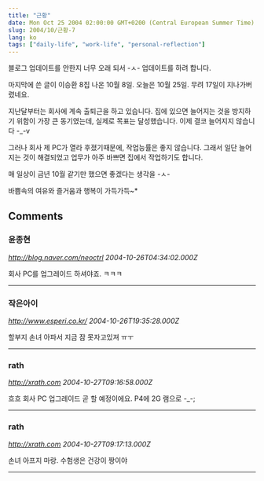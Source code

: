 ```yaml
---
title: "근황"
date: Mon Oct 25 2004 02:00:00 GMT+0200 (Central European Summer Time)
slug: 2004/10/근황-7
lang: ko
tags: ["daily-life", "work-life", "personal-reflection"]
---
```


블로그 업데이트를 안한지 너무 오래 되서 -ㅅ-
업데이트를 하려 합니다. 

마지막에 쓴 글이 이승환 8집 나온 10월 8일.
오늘은 10월 25일. 무려 17일이 지나가버렸네요.

지난달부터는 회사에 계속 출퇴근을 하고 있습니다.
집에 있으면 늘어지는 것을 방지하기 위함이 가장 큰
동기였는데, 실제로 목표는 달성했습니다. 이제 결코 
늘어지지 않습니다 -_-v

그러나 회사 제 PC가 열라 후졌기때문에, 작업능률은
좋지 않습니다. 그래서 일단 늘어지는 것이 해결되었고
업무가 아주 바쁘면 집에서 작업하기도 합니다.

매 일상이 금년 10월 같기만 했으면 좋겠다는 생각을 -ㅅ-

바쁨속의 여유와 즐거움과 행복이 가득가득~*

## Comments

### 윤종현
*http://blog.naver.com/neoctrl*
*2004-10-26T04:34:02.000Z*

회사 PC를 업그레이드 하셔야죠. ㅋㅋㅋ

---

### 작은아이
*http://www.esperi.co.kr/*
*2004-10-26T19:35:28.000Z*

할부지 손녀 아파서 지금 잠 못자고있져 ㅠㅜ

---

### rath
*http://xrath.com*
*2004-10-27T09:16:58.000Z*

흐흐 회사 PC 업그레이드 곧 할 예정이에요. P4에 2G 램으로 -_-;

---

### rath
*http://xrath.com*
*2004-10-27T09:17:13.000Z*

손녀 아프지 마랑. 수험생은 건강이 짱이야

---
